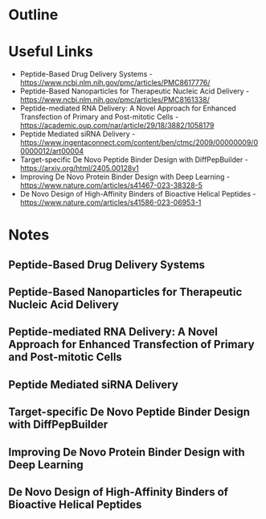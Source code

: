 # Outline
# Useful Links
- Peptide-Based Drug Delivery Systems - https://www.ncbi.nlm.nih.gov/pmc/articles/PMC8617776/
- Peptide-Based Nanoparticles for Therapeutic Nucleic Acid Delivery - https://www.ncbi.nlm.nih.gov/pmc/articles/PMC8161338/
- Peptide-mediated RNA Delivery: A Novel Approach for Enhanced Transfection of Primary and Post-mitotic Cells - https://academic.oup.com/nar/article/29/18/3882/1058179
- Peptide Mediated siRNA Delivery - https://www.ingentaconnect.com/content/ben/ctmc/2009/00000009/00000012/art00004
- Target-specific De Novo Peptide Binder Design with DiffPepBuilder - https://arxiv.org/html/2405.00128v1
- Improving De Novo Protein Binder Design with Deep Learning - https://www.nature.com/articles/s41467-023-38328-5
- De Novo Design of High-Affinity Binders of Bioactive Helical Peptides - https://www.nature.com/articles/s41586-023-06953-1
# Notes
## Peptide-Based Drug Delivery Systems
## Peptide-Based Nanoparticles for Therapeutic Nucleic Acid Delivery
## Peptide-mediated RNA Delivery: A Novel Approach for Enhanced Transfection of Primary and Post-mitotic Cells
## Peptide Mediated siRNA Delivery
## Target-specific De Novo Peptide Binder Design with DiffPepBuilder
## Improving De Novo Protein Binder Design with Deep Learning
## De Novo Design of High-Affinity Binders of Bioactive Helical Peptides